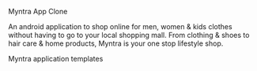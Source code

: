 Myntra App Clone


An android application to shop online for men, women & kids clothes without having to go to your local shopping mall. 
From clothing & shoes to hair care & home products, Myntra is your one stop lifestyle shop.

Myntra application templates
